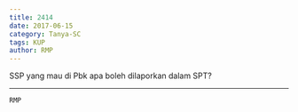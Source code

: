 ```yaml
---
title: 2414
date: 2017-06-15
category: Tanya-SC
tags: KUP
author: RMP
---
```


SSP yang mau di Pbk apa boleh dilaporkan dalam SPT?

---



`RMP`
